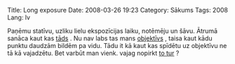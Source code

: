 Title: Long exposure
Date: 2008-03-26 19:23
Category: Sākums
Tags: 2008
Lang: lv

Paņēmu statīvu, uzliku lielu ekspozīcijas laiku, notēmēju un šāvu. Ātrumā sanāca kaut kas [tāds][1] . Nu nav labs tas mans [objektīvs][2] , taisa kaut kādu punktu daudzām bildēm pa vidu. Tādu it kā kaut kas spīdētu uz objektīvu ne tā kā vajadzētu. Bet varbūt man vienk. vajag nopirkt [to tur][3] ?

  [1]: http://flickr.com/photos/21536984@N05/2364751340/
  [2]: http://cgi.ebay.co.uk/canon-efs-18-55-zoom-lens_W0QQitemZ330221666792QQcmdZViewItem?hash=item330221666792
  [3]: http://cgi.ebay.co.uk/58MM-58-Screw-Lens-Hood-For-Canon-Nikon-Sigma-Tamron-UK_W0QQitemZ170203675646QQcmdZViewItem?hash=item170203675646
